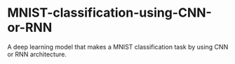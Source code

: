 # MNIST-classification-using-CNN-or-RNN
A deep learning model that makes a MNIST classification task by using CNN or RNN architecture.
